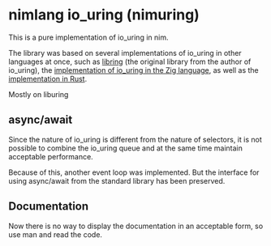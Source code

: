 # nimlang io_uring (nimuring)

This is a pure implementation of io_uring in nim.

The library was based on several implementations of io_uring in other languages at once,
such as [libring](https://github.com/axboe/liburing) (the original library from the author of io_uring),
the [implementation of io_uring in the Zig language](https://github.com/ziglang/zig/blob/master/lib/std/os/linux/io_uring.zig), as well as the [implementation in Rust](https://docs.rs/io-uring/latest/io_uring/index.html).

Mostly on liburing

## async/await

Since the nature of io_uring is different from the nature of selectors, it is not possible to combine the io_uring queue and at the same time maintain acceptable performance.

Because of this, another event loop was implemented. But the interface for using async/await from the standard library has been preserved.

## Documentation

Now there is no way to display the documentation in an acceptable form, so use man and read the code.